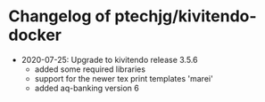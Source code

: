 Changelog of ptechjg/kivitendo-docker
=====================================

* 2020-07-25: Upgrade to kivitendo release 3.5.6  
    - added some required libraries
    - support for the newer tex print templates 'marei'
    - added aq-banking version 6
